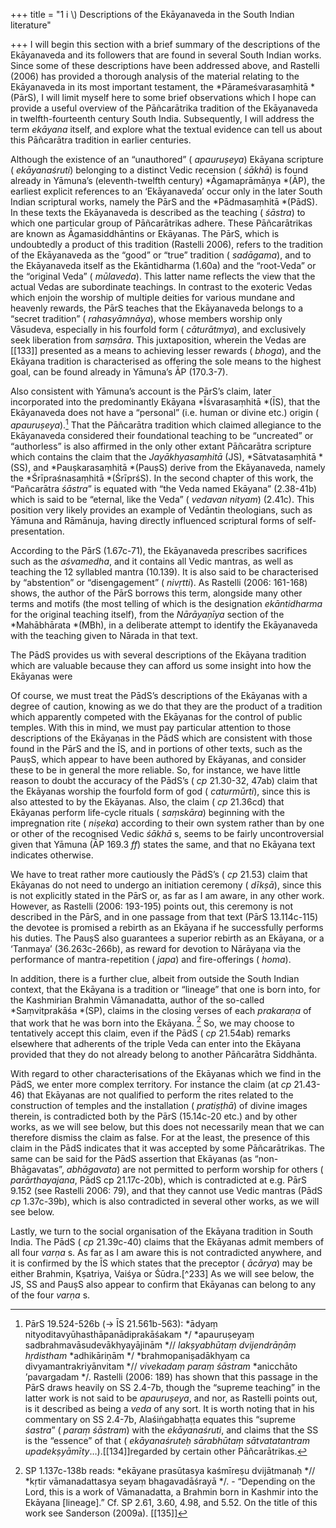 +++
title = "1 i \\) Descriptions of the Ekāyanaveda in the South Indian literature"

+++
I will begin this section with a brief summary of the descriptions of the Ekāyanaveda and its followers that are found in several South Indian works. Since some of these descriptions have been addressed above, and Rastelli \(2006\) has provided a thorough analysis of the material relating to the Ekāyanaveda in its most important testament, the *Pārameśvarasaṃhitā *\(PārS\), I will limit myself here to some brief observations which I hope can provide a useful overview of the Pāñcarātrika tradition of the Ekāyanaveda in twelfth-fourteenth century South India. Subsequently, I will address the term *ekāyana* itself, and explore what the textual evidence can tell us about this Pāñcarātra tradition in earlier centuries. 

Although the existence of an “unauthored” \( *apauruṣeya*\) Ekāyana scripture \( *ekāyanaśruti*\) belonging to a distinct Vedic recension \( *śākhā*\) is found already in Yāmuna’s \(eleventh-twelfth century\) *Āgamaprāmāṇya *\(ĀP\), the earliest explicit references to an ‘Ekāyanaveda’ occur only in the later South Indian scriptural works, namely the PārS and the *Pādmasaṃhitā *\(PādS\). In these texts the Ekāyanaveda is described as the teaching \( *śāstra*\) to which one particular group of Pāñcarātrikas adhere. These Pāñcarātrikas are known as Āgamasiddhāntins or Ekāyanas. The PārS, which is undoubtedly a product of this tradition \(Rastelli 2006\), refers to the tradition of the Ekāyanaveda as the “good” or “true” tradition \( *sadāgama*\), and to the Ekāyanaveda itself as the Ekāntidharma \(1.60a\) and the “root-Veda” or the “original Veda” \( *mūlaveda*\). This latter name reflects the view that the actual Vedas are subordinate teachings. In contrast to the exoteric Vedas which enjoin the worship of multiple deities for various mundane and heavenly rewards, the PārS teaches that the Ekāyanaveda belongs to a “secret tradition” \( *rahasyāmnāya*\), whose members worship only Vāsudeva, especially in his fourfold form \( *cāturātmya*\), and exclusively seek liberation from *saṃsāra*. This juxtaposition, wherein the Vedas are [[133]] presented as a means to achieving lesser rewards \( *bhoga*\), and the Ekāyana tradition is characterised as offering the sole means to the highest goal, can be found already in Yāmuna’s ĀP \(170.3-7\). 

Also consistent with Yāmuna’s account is the PārS’s claim, later incorporated into the predominantly Ekāyana *Īśvarasaṃhitā *\(ĪS\), that the Ekāyanaveda does not have a “personal” \(i.e. human or divine etc.\) origin \( *apauruṣeya*\).[^231] That the Pāñcarātra tradition which claimed allegiance to the Ekāyanaveda considered their foundational teaching to be “uncreated” or “authorless” is also affirmed in the only other extant Pāñcarātra scripture which contains the claim that the *Jayākhyasaṃhitā* \(JS\), *Sātvatasaṃhitā *\(SS\), and *Pauṣkarasaṃhitā *\(PauṣS\) derive from the Ekāyanaveda, namely the *Śrīpraśnasaṃhitā *\(ŚrīprśS\). In the second chapter of this work, the “Pañcarātra *śāstra*” is equated with “the Veda named Ekāyana” \(2.38-41b\) which is said to be “eternal, like the Veda” \( *vedavan nityam*\) \(2.41c\). This position very likely provides an example of Vedāntin theologians, such as Yāmuna and Rāmānuja, having directly influenced scriptural forms of self-presentation. 

According to the PārS \(1.67c-71\), the Ekāyanaveda prescribes sacrifices such as the *aśvamedha*, and it contains all Vedic mantras, as well as teaching the 12 syllabled mantra \(10.139\). It is also said to be characterised by “abstention” or “disengagement” \( *nivṛtti*\). As Rastelli \(2006: 161-168\) shows, the author of the PārS borrows this term, alongside many other terms and motifs \(the most telling of which is the designation *ekāntidharma* for the original teaching itself\), from the *Nārāyaṇīya* section of the *Mahābhārata *\(MBh\), in a deliberate attempt to identify the Ekāyanaveda with the teaching given to Nārada in that text. 

The PādS provides us with several descriptions of the Ekāyana tradition which are valuable because they can afford us some insight into how the Ekāyanas were 

[^231]: PārS 19.524-526b \(→ ĪS 21.561b-563\): *ādyaṃ nityoditavyūhasthāpanādiprakāśakam */ *apauruṣeyaṃ sadbrahmavāsudevākhyayājinām *// *lakṣyabhūtaṃ dvijendrāṇāṃ hṛdistham* *adhikāriṇām */ *brahmopaniṣadākhyaṃ ca divyamantrakriyānvitam *// *vivekadaṃ paraṃ śāstram* *anicchāto ’pavargadam */. Rastelli \(2006: 189\) has shown that this passage in the PārS draws heavily on SS 2.4-7b, though the “supreme teaching” in the latter work is not said to be *apauruṣeya*, and nor, as Rastelli points out, is it described as being a *veda* of any sort. It is worth noting that in his commentary on SS 2.4-7b, Alaśiṅgabhaṭṭa equates this “supreme *śastra*” \( *paraṃ śāstram*\) with the *ekāyanaśruti*, and claims that the SS is the “essence” of that \( *ekāyanaśruteḥ sārabhūtaṃ sātvatatantram upadekṣyāmīty*…\).[[134]]regarded by certain other Pāñcarātrikas. 

Of course, we must treat the PādS’s descriptions of the Ekāyanas with a degree of caution, knowing as we do that they are the product of a tradition which apparently competed with the Ekāyanas for the control of public temples. With this in mind, we must pay particular attention to those descriptions of the Ekāyanas in the PādS which are consistent with those found in the PārS and the ĪS, and in portions of other texts, such as the PauṣS, which appear to have been authored by Ekāyanas, and consider these to be in general the more reliable. So, for instance, we have little reason to doubt the accuracy of the PādS’s \( *cp* 21.30-32, 47ab\) claim that the Ekāyanas worship the fourfold form of god \( *caturmūrti*\), since this is also attested to by the Ekāyanas. Also, the claim \( *cp* 21.36cd\) that Ekāyanas perform life-cycle rituals \( *saṃskāra*\) beginning with the impregnation rite \( *niṣeka*\) according to their own system rather than by one or other of the recognised Vedic *śākhā* s, seems to be fairly uncontroversial given that Yāmuna \(ĀP 169.3 *ff*\) states the same, and that no Ekāyana text indicates otherwise. 

We have to treat rather more cautiously the PādS’s \( *cp* 21.53\) claim that Ekāyanas do not need to undergo an initiation ceremony \( *dīkṣā*\), since this is not explicitly stated in the PārS or, as far as I am aware, in any other work. However, as Rastelli \(2006: 193-195\) points out, this ceremony is not described in the PārS, and in one passage from that text \(PārS 13.114c-115\) the devotee is promised a rebirth as an Ekāyana if he successfully performs his duties. The PauṣS also guarantees a superior rebirth as an Ekāyana, or a ‘Tanmaya’ \(36.263c-266b\), as reward for devotion to Nārāyaṇa via the performance of mantra-repetition \( *japa*\) and fire-offerings \( *homa*\). 

In addition, there is a further clue, albeit from outside the South Indian context, that the Ekāyana is a tradition or “lineage” that one is born into, for the Kashmirian Brahmin Vāmanadatta, author of the so-called *Saṃvitprakāśa *\(SP\), claims in the closing verses of each *prakaraṇa* of that work that he was born into the Ekāyana. [^232] So, we may choose to tentatively accept this claim, even if the PādS \( *cp* 21.54ab\) remarks elsewhere that adherents of the triple Veda can enter into the Ekāyana provided that they do not already belong to another Pāñcarātra Siddhānta.

[^232]: SP 1.137c-138b reads: *ekāyane prasūtasya kaśmīreṣu dvijātmanaḥ *// *kṛtir vāmanadattasya seyaṃ bhagavadāśrayā */. - “Depending on the Lord, this is a work of Vāmanadatta, a Brahmin born in Kashmir into the Ekāyana \[lineage\].” Cf. SP 2.61, 3.60, 4.98, and 5.52. On the title of this work see Sanderson \(2009a\). [[135]] 



With regard to other characterisations of the Ekāyanas which we find in the PādS, we enter more complex territory. For instance the claim \(at *cp* 21.43-46\) that Ekāyanas are not qualified to perform the rites related to the construction of temples and the installation \( *pratiṣṭhā*\) of divine images therein, is contradicted both by the PārS \(15.14c-20 etc.\) and by other works, as we will see below, but this does not necessarily mean that we can therefore dismiss the claim as false. For at the least, the presence of this claim in the PādS indicates that it was accepted by some Pāñcarātrikas. The same can be said for the PādS assertion that Ekāyanas \(as “non-Bhāgavatas”, *abhāgavata*\) are not permitted to perform worship for others \( *parārthayajana*, PādS cp 21.17c-20b\), which is contradicted at e.g. PārS 9.152 \(see Rastelli 2006: 79\), and that they cannot use Vedic mantras \(PādS *cp* 1.37c-39b\), which is also contradicted in several other works, as we will see below. 

Lastly, we turn to the social organisation of the Ekāyana tradition in South India. The PādS \( *cp* 21.39c-40\) claims that the Ekāyanas admit members of all four *varṇa* s. As far as I am aware this is not contradicted anywhere, and it is confirmed by the ĪS which states that the preceptor \( *ācārya*\) may be either Brahmin, Kṣatriya, Vaiśya or Śūdra.[^233] As we will see below, the JS, SS and PauṣS also appear to confirm that Ekāyanas can belong to any of the four *varṇa* s. 
